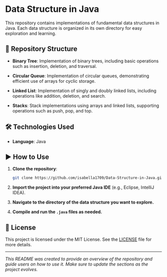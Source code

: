 # Data Structure in Java

This repository contains implementations of fundamental data structures in Java. Each data structure is organized in its own directory for easy exploration and learning.

## 📂 Repository Structure

- **Binary Tree**: Implementation of binary trees, including basic operations such as insertion, deletion, and traversal.

- **Circular Queue**: Implementation of circular queues, demonstrating efficient use of arrays for cyclic storage.

- **Linked List**: Implementation of singly and doubly linked lists, including operations like addition, deletion, and search.

- **Stacks**: Stack implementations using arrays and linked lists, supporting operations such as push, pop, and top.

## 🛠️ Technologies Used

- **Language**: Java

## ▶️ How to Use

1. **Clone the repository**:

   ```bash
   git clone https://github.com/isabella1709/Data-Structure-in-Java.git
   ```

2. **Import the project into your preferred Java IDE** (e.g., Eclipse, IntelliJ IDEA).

3. **Navigate to the directory of the data structure you want to explore.**

4. **Compile and run the `.java` files as needed.**

## 📝 License

This project is licensed under the MIT License. See the [LICENSE](https://mit-license.org/#:~:text=The%20MIT%20License%20(MIT)&text=Permission%20is%20hereby%20granted%2C%20free,OTHER%20DEALINGS%20IN%20THE%20SOFTWARE.) file for more details.

---

*This README was created to provide an overview of the repository and guide users on how to use it. Make sure to update the sections as the project evolves.*
